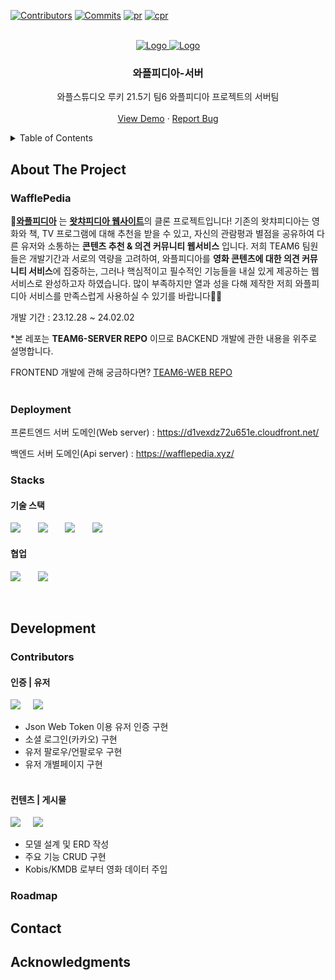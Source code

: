 <a name="team6-server-top"></a>

[![Contributors][contributors-shield]][contributors-url]
[![Commits][commits-shield]][commits-url]
[![pr][pr-shield]][pr-url]
[![cpr][cpr-shield]][cpr-url]


<!-- PROJECT LOGO -->
<br />
<div align="center">
  <a href="https://wafflestudio.com/">
    <img src="https://wafflestudio.com/static/images/logo/pupuri_logo.png" alt="Logo">
  </a>
  <a href="https://github.com/wafflestudio21-5/team6-server">
    <img src="https://oopy.lazyrockets.com/api/v2/notion/image?src=https%3A%2F%2Fs3-us-west-2.amazonaws.com%2Fsecure.notion-static.com%2Ffc327ed6-4e98-4bfc-a3b9-86d14dbc3245%2FWATCHA_PEDIA_LOGO.svg&blockId=314b8d15-5712-454d-b22e-37c72f131885" alt="Logo">
  </a>

  <h3 align="center">와플피디아-서버</h3>

  <p align="center">
    와플스튜디오 루키 21.5기 팀6 와플피디아 프로젝트의 서버팀
    <br />
    <br />
    <a href="https://d1vexdz72u651e.cloudfront.net/">View Demo</a>
    ·
    <a href="https://docs.google.com/forms/d/e/1FAIpQLSd1rREhQ2cB_LWTdKe6OV-6C8jC3X7AcXKRlx5Xw_sm-0Fskg/viewform?usp=sf_link">Report Bug</a>
  </p>
</div>



<!-- TABLE OF CONTENTS -->
<details>
  <summary>Table of Contents</summary>
  <ol>
    <li>
      <a href="#about-the-project">About The Project</a>
      <ul>
        <li><a href="#WafflePedia">WafflePedia</a></li>
        <li><a href="#Deployment">Deployment</a></li>
        <li><a href="#Stacks">Stacks</a></li>
      </ul>
    </li>
    <li>
      <a href="#Development">Development</a>
      <ul>
        <li><a href="#Contributors">Contributors</a></li>
        <li><a href="#Roadmap">Roadmap</a></li>
      </ul>
    </li>
    <li><a href="#contact">Contact</a></li>
    <li><a href="#acknowledgments">Acknowledgments</a></li>
  </ol>
</details>



<!-- ABOUT THE PROJECT -->
## About The Project

### WafflePedia

🧇[**와플피디아**](https://d1vexdz72u651e.cloudfront.net/) 는 [**왓챠피디아 웹사이트**](https://pedia.watcha.com/ko-KR/)의 클론 프로젝트입니다! 기존의 왓챠피디아는 영화와 책, TV 프로그램에 대해 추천을 받을 수 있고, 자신의 관람평과 별점을 공유하여 다른 유저와 소통하는 **콘텐츠 추천 & 의견 커뮤니티 웹서비스** 입니다. 저희 TEAM6 팀원들은 개발기간과 서로의 역량을 고려하여, 와플피디아를 **영화 콘텐츠에 대한 의견 커뮤니티 서비스**에 집중하는, 그러나 핵심적이고 필수적인 기능들을 내실 있게 제공하는 웹서비스로 완성하고자 하였습니다. 많이 부족하지만 열과 성을 다해 제작한 저희 와플피디아 서비스를 만족스럽게 사용하실 수 있기를 바랍니다🙏🙏

개발 기간 : 23.12.28 ~ 24.02.02

\*본 레포는 **TEAM6-SERVER REPO** 이므로 BACKEND 개발에 관한 내용을 위주로 설명합니다.

FRONTEND 개발에 관해 궁금하다면? [TEAM6-WEB REPO](https://github.com/wafflestudio21-5/team6-web)
<br/><br/>

### Deployment

프론트엔드 서버 도메인(Web server) : <https://d1vexdz72u651e.cloudfront.net/>

백엔드 서버 도메인(Api server) : <https://wafflepedia.xyz/>

### Stacks

#### 기술 스택

<img src="https://img.shields.io/badge/Django-092E20?style=for-the-badge&logo=django&logoColor=green"> &nbsp; &nbsp; &nbsp;
<img src="https://img.shields.io/badge/Amazon EC2-FF9900?style=for-the-badge&logo=Amazon EC2&logoColor=white"> &nbsp; &nbsp; &nbsp;
<img src="https://img.shields.io/badge/Amazon RDS-527FFF?style=for-the-badge&logo=Amazon RDS&logoColor=white"> &nbsp; &nbsp; &nbsp;
<img src="https://img.shields.io/badge/Amazon S3-569A31?style=for-the-badge&logo=Amazon S3&logoColor=white"> 

#### 협업

<img src="https://img.shields.io/badge/Slack-4A154B?style=for-the-badge&logo=Slack&logoColor=white"> &nbsp; &nbsp; &nbsp;
<img src="https://img.shields.io/badge/Notion-000000?style=for-the-badge&logo=Notion&logoColor=white"> &nbsp; &nbsp; &nbsp;

<br/>

<!-- Development -->
## Development

### Contributors

#### 인증 | 유저
<img src="https://img.shields.io/badge/%EC%9D%B4%EB%8B%A4%EC%9D%80-de--yi-blue?style=plastic&link=https%3A%2F%2Fgithub.com%2Fde-yi"> &nbsp; &nbsp;
<img src="https://img.shields.io/badge/%EA%B0%95%EC%9A%B0%EC%A7%84-woojin--blaze-blue?style=plastic&link=https%3A%2F%2Fgithub.com%2Fwoojin-blaze">

- Json Web Token 이용 유저 인증 구현
- 소셜 로그인(카카오) 구현
- 유저 팔로우/언팔로우 구현
- 유저 개별페이지 구현
<br/><br/>

#### 컨텐츠 | 게시물
<img src="https://img.shields.io/badge/%EC%9D%B4%EA%B7%9C%EC%9B%90-civilian38-orange?style=plastic&link=https%3A%2F%2Fgithub.com%2Fcivilian38"> &nbsp; &nbsp;
<img src="https://img.shields.io/badge/%EB%B0%B1%EC%B0%BD%EC%9D%B8-nuagenic-orange?style=plastic&link=https%3A%2F%2Fgithub.com%2Fnuagenic">

- 모델 설계 및 ERD 작성
- 주요 기능 CRUD 구현
- Kobis/KMDB 로부터 영화 데이터 주입

<!-- ROADMAP -->
### Roadmap


<!-- CONTACT -->
## Contact



<!-- ACKNOWLEDGMENTS -->
## Acknowledgments


<!-- MARKDOWN LINKS & IMAGES -->
<!-- https://www.markdownguide.org/basic-syntax/#reference-style-links -->
[contributors-shield]: https://img.shields.io/github/contributors/wafflestudio21-5/team6-server.svg?style=for-the-badge
[contributors-url]: https://github.com/wafflestudio21-5/team6-server/graphs/contributors
[commits-shield]: https://img.shields.io/github/commit-activity/t/wafflestudio21-5/team6-server?style=for-the-badge&link=https%3A%2F%2Fgithub.com%2Fwafflestudio21-5%2Fteam6-server%2Fcommits%2Fmain%2F
[commits-url]: https://github.com/wafflestudio21-5/team6-server/commits/main/
[pr-shield]: https://img.shields.io/github/issues-pr/wafflestudio21-5/team6-server?style=for-the-badge&link=https%3A%2F%2Fgithub.com%2Fwafflestudio21-5%2Fteam6-server%2Fpulls
[pr-url]: https://github.com/wafflestudio21-5/team6-server/pulls
[cpr-shield]: https://img.shields.io/github/issues-pr-closed/wafflestudio21-5/team6-server?style=for-the-badge&link=https%3A%2F%2Fgithub.com%2Fwafflestudio21-5%2Fteam6-server%2Fpulls%3Fq%3Dis%253Apr%2Bis%253Aclosed
[cpr-url]: https://github.com/wafflestudio21-5/team6-server/pulls?q=is%3Apr+is%3Aclosed
